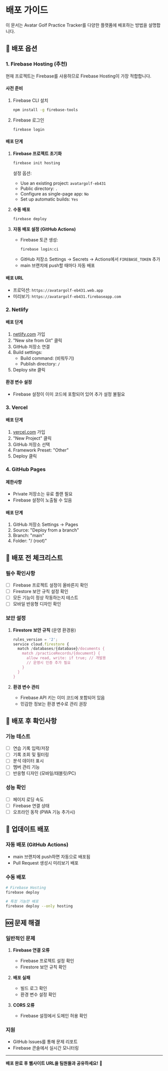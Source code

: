 # 배포 가이드

이 문서는 Avatar Golf Practice Tracker를 다양한 플랫폼에 배포하는 방법을 설명합니다.

## 🚀 배포 옵션

### 1. Firebase Hosting (추천)

현재 프로젝트는 Firebase를 사용하므로 Firebase Hosting이 가장 적합합니다.

#### 사전 준비
1. Firebase CLI 설치
   ```bash
   npm install -g firebase-tools
   ```

2. Firebase 로그인
   ```bash
   firebase login
   ```

#### 배포 단계
1. **Firebase 프로젝트 초기화**
   ```bash
   firebase init hosting
   ```
   
   설정 옵션:
   - Use an existing project: `avatargolf-eb431`
   - Public directory: `.`
   - Configure as single-page app: `No`
   - Set up automatic builds: `Yes`

2. **수동 배포**
   ```bash
   firebase deploy
   ```

3. **자동 배포 설정 (GitHub Actions)**
   - Firebase 토큰 생성:
     ```bash
     firebase login:ci
     ```
   - GitHub 저장소 Settings → Secrets → Actions에서 `FIREBASE_TOKEN` 추가
   - main 브랜치에 push할 때마다 자동 배포

#### 배포 URL
- 프로덕션: `https://avatargolf-eb431.web.app`
- 미리보기: `https://avatargolf-eb431.firebaseapp.com`

### 2. Netlify

#### 배포 단계
1. [netlify.com](https://netlify.com) 가입
2. "New site from Git" 클릭
3. GitHub 저장소 연결
4. Build settings:
   - Build command: (비워두기)
   - Publish directory: `/`
5. Deploy site 클릭

#### 환경 변수 설정
- Firebase 설정이 이미 코드에 포함되어 있어 추가 설정 불필요

### 3. Vercel

#### 배포 단계
1. [vercel.com](https://vercel.com) 가입
2. "New Project" 클릭
3. GitHub 저장소 선택
4. Framework Preset: "Other"
5. Deploy 클릭

### 4. GitHub Pages

#### 제한사항
- Private 저장소는 유료 플랜 필요
- Firebase 설정이 노출될 수 있음

#### 배포 단계
1. GitHub 저장소 Settings → Pages
2. Source: "Deploy from a branch"
3. Branch: "main"
4. Folder: "/ (root)"

## 🔧 배포 전 체크리스트

### 필수 확인사항
- [ ] Firebase 프로젝트 설정이 올바른지 확인
- [ ] Firestore 보안 규칙 설정 확인
- [ ] 모든 기능이 정상 작동하는지 테스트
- [ ] 모바일 반응형 디자인 확인

### 보안 설정
1. **Firestore 보안 규칙** (운영 환경용)
   ```javascript
   rules_version = '2';
   service cloud.firestore {
     match /databases/{database}/documents {
       match /practiceRecords/{document} {
         allow read, write: if true; // 개발용
         // 운영시 인증 추가 필요
       }
     }
   }
   ```

2. **환경 변수 관리**
   - Firebase API 키는 이미 코드에 포함되어 있음
   - 민감한 정보는 환경 변수로 관리 권장

## 📱 배포 후 확인사항

### 기능 테스트
- [ ] 연습 기록 입력/저장
- [ ] 기록 조회 및 필터링
- [ ] 분석 데이터 표시
- [ ] 멤버 관리 기능
- [ ] 반응형 디자인 (모바일/태블릿/PC)

### 성능 확인
- [ ] 페이지 로딩 속도
- [ ] Firebase 연결 상태
- [ ] 오프라인 동작 (PWA 기능 추가시)

## 🔄 업데이트 배포

### 자동 배포 (GitHub Actions)
- main 브랜치에 push하면 자동으로 배포됨
- Pull Request 생성시 미리보기 배포

### 수동 배포
```bash
# Firebase Hosting
firebase deploy

# 특정 기능만 배포
firebase deploy --only hosting
```

## 🆘 문제 해결

### 일반적인 문제
1. **Firebase 연결 오류**
   - Firebase 프로젝트 설정 확인
   - Firestore 보안 규칙 확인

2. **배포 실패**
   - 빌드 로그 확인
   - 환경 변수 설정 확인

3. **CORS 오류**
   - Firebase 설정에서 도메인 허용 확인

### 지원
- GitHub Issues를 통해 문제 리포트
- Firebase 콘솔에서 실시간 모니터링

---

**배포 완료 후 웹사이트 URL을 팀원들과 공유하세요!** 🎉
